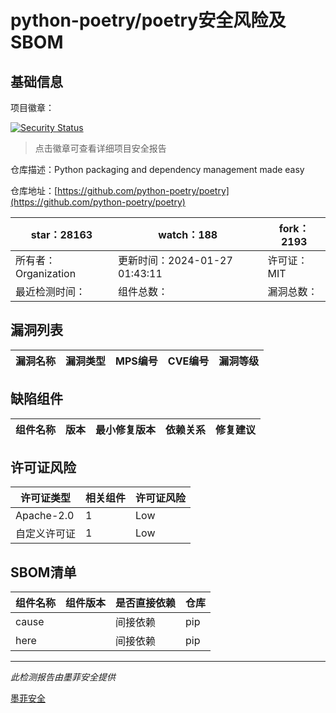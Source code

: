 # python-poetry/poetry安全风险及SBOM

## 基础信息

项目徽章：

[![Security Status](https://www.murphysec.com/platform3/v31/badge/1750958767148265472.svg)](https://www.murphysec.com/console/report/1694051687810818048/1750958767148265472)

> 点击徽章可查看详细项目安全报告

仓库描述：Python packaging and dependency management made easy

仓库地址：[https://github.com/python-poetry/poetry](https://github.com/python-poetry/poetry)

| star：28163 | watch：188 | fork：2193 |
| ----------- | -------------- | ------------ |
| 所有者：Organization | 更新时间：2024-01-27 01:43:11 | 许可证：MIT |
| 最近检测时间： | 组件总数： | 漏洞总数： |




## 漏洞列表

| 漏洞名称 | 漏洞类型 | MPS编号 | CVE编号 | 漏洞等级 |
| ------- | ------ | ------- | ------ | ----- |





## 缺陷组件

| 组件名称 | 版本 | 最小修复版本 | 依赖关系 | 修复建议 |
| -------- | ---- | ------------ | -------- | -------- |





## 许可证风险

| 许可证类型 | 相关组件 | 许可证风险 |
| ---------- | -------- | ---------- |
|Apache-2.0|1|Low|
|自定义许可证|1|Low|




## SBOM清单

| 组件名称 | 组件版本 | 是否直接依赖 | 仓库 |
| -------- | -------- | ------------ | ---- |
|cause||间接依赖|pip|
|here||间接依赖|pip|


------

*此检测报告由墨菲安全提供*

[墨菲安全](www.murphysec.com)